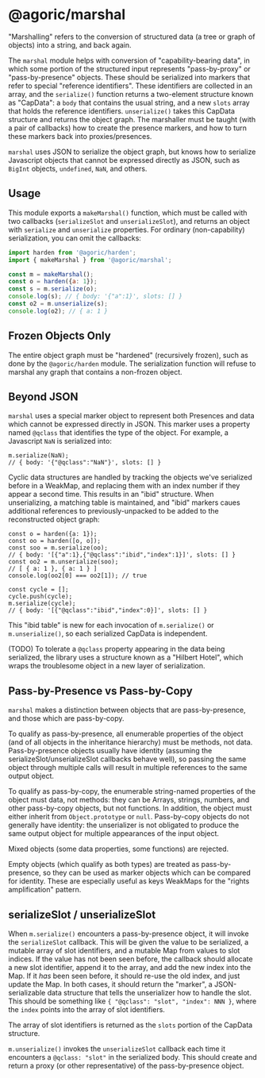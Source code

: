 # @agoric/marshal

"Marshalling" refers to the conversion of structured data (a tree or graph of
objects) into a string, and back again.

The `marshal` module helps with conversion of "capability-bearing data", in
which some portion of the structured input represents "pass-by-proxy" or
"pass-by-presence" objects. These should be serialized into markers that
refer to special "reference identifiers". These identifiers are collected in
an array, and the `serialize()` function returns a two-element structure
known as "CapData": a `body` that contains the usual string, and a new
`slots` array that holds the reference identifiers. `unserialize()` takes
this CapData structure and returns the object graph. The marshaller must be
taught (with a pair of callbacks) how to create the presence markers, and how
to turn these markers back into proxies/presences.

`marshal` uses JSON to serialize the object graph, but knows how to serialize
Javascript objects that cannot be expressed directly as JSON, such as
`BigInt` objects, `undefined`, `NaN`, and others.

## Usage

This module exports a `makeMarshal()` function, which must be called with two
callbacks (`serializeSlot` and `unserializeSlot`), and returns an object with
`serialize` and `unserialize` properties. For ordinary (non-capability)
serialization, you can omit the callbacks:

```js
import harden from '@agoric/harden';
import { makeMarshal } from '@agoric/marshal';

const m = makeMarshal();
const o = harden({a: 1});
const s = m.serialize(o);
console.log(s); // { body: '{"a":1}', slots: [] }
const o2 = m.unserialize(s);
console.log(o2); // { a: 1 }
```

## Frozen Objects Only

The entire object graph must be "hardened" (recursively frozen), such as done
by the `@agoric/harden` module. The serialization function will refuse to
marshal any graph that contains a non-frozen object.

## Beyond JSON

`marshal` uses a special marker object to represent both Presences and data
which cannot be expressed directly in JSON. This marker uses a property named
`@qclass` that identifies the type of the object. For example, a Javascript
`NaN` is serialized into:

```
m.serialize(NaN);
// { body: '{"@qclass":"NaN"}', slots: [] }
```

Cyclic data structures are handled by tracking the objects we've serialized
before in a WeakMap, and replacing them with an index number if they appear a
second time. This results in an "ibid" structure. When unserializing, a
matching table is maintained, and "ibid" markers caues additional references
to previously-unpacked to be added to the reconstructed object graph:

```
const o = harden({a: 1});
const oo = harden([o, o]);
const soo = m.serialize(oo);
// { body: '[{"a":1},{"@qclass":"ibid","index":1}]', slots: [] }
const oo2 = m.unserialize(soo);
// [ { a: 1 }, { a: 1 } ]
console.log(oo2[0] === oo2[1]); // true

const cycle = [];
cycle.push(cycle);
m.serialize(cycle);
// { body: '[{"@qclass":"ibid","index":0}]', slots: [] }
```

This "ibid table" is new for each invocation of `m.serialize()` or
`m.unserialize()`, so each serialized CapData is independent.

(TODO) To tolerate a `@qclass` property appearing in the data being
serialized, the library uses a structure known as a "Hilbert Hotel", which
wraps the troublesome object in a new layer of serialization.


## Pass-by-Presence vs Pass-by-Copy

`marshal` makes a distinction between objects that are pass-by-presence, and
those which are pass-by-copy.

To qualify as pass-by-presence, all enumerable properties of the object (and
of all objects in the inheritance hierarchy) must be methods, not data.
Pass-by-presence objects usually have identity (assuming the
serializeSlot/unserializeSlot callbacks behave well), so passing the same
object through multiple calls will result in multiple references to the same
output object.

To qualify as pass-by-copy, the enumerable string-named properties of the
object must data, not methods: they can be Arrays, strings, numbers, and
other pass-by-copy objects, but not functions. In addition, the object must
either inherit from `Object.prototype` or `null`. Pass-by-copy objects do not
generally have identity: the unserializer is not obligated to produce the
same output object for multiple appearances of the input object.

Mixed objects (some data properties, some functions) are rejected.

Empty objects (which qualify as both types) are treated as pass-by-presence,
so they can be used as marker objects which can be compared for identity.
These are especially useful as keys WeakMaps for the "rights amplification"
pattern.

## serializeSlot / unserializeSlot

When `m.serialize()` encounters a pass-by-presence object, it will invoke the
`serializeSlot` callback. This will be given the value to be serialized, a
mutable array of slot identifiers, and a mutable Map from values to slot
indices. If the value has not been seen before, the callback should allocate
a new slot identifier, append it to the array, and add the new index into the
Map. If it *has* been seen before, it should re-use the old index, and just
update the Map. In both cases, it should return the "marker", a
JSON-serializable data structure that tells the unserializer how to handle
the slot. This should be something like `{ "@qclass": "slot", "index": NNN
}`, where the `index` points into the array of slot identifiers.

The array of slot identifiers is returned as the `slots` portion of the
CapData structure.

`m.unserialize()` invokes the `unserializeSlot` callback each time it
encounters a `@qclass: "slot"` in the serialized body. This should create and
return a proxy (or other representative) of the pass-by-presence object.
